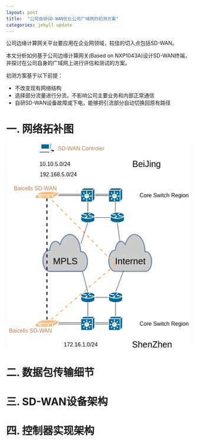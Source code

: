 ```yaml
---
layout: post
title:  "公司自研SD-WAN优化公司广域网的初测方案"
categories: jekyll update
---
```


公司边缘计算网关平台要应用在企业网领域，较佳的切入点包括SD-WAN。
    
本文分析如何基于公司边缘计算网关(Based on NXP1043A)设计SD-WAN终端，并探讨在公司自身的广域网上进行评估和测试的方案。

初测方案基于以下前提：
  * 不改变现有网络结构
  * 选择部分流量进行分流，不影响公司主要业务和内部正常通信
  * 自研SD-WAN设备故障或下电，能够把引流部分自动切换回原有路径
    
# 一. 网络拓补图

![Network topology](/images/sd-wan-test/architecture.png)


# 二. 数据包传输细节


# 三. SD-WAN设备架构


# 四. 控制器实现架构


    
